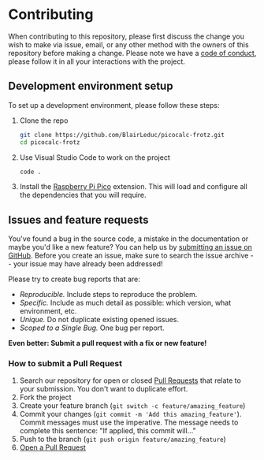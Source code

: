 # Contributing

When contributing to this repository, please first discuss the change you wish to make via issue, email,
or any other method with the owners of this repository before making a change. Please note we have a
[code of conduct](CODE_OF_CONDUCT.md), please follow it in all your interactions with the project.

## Development environment setup

To set up a development environment, please follow these steps:

1. Clone the repo

   ```sh
   git clone https://github.com/BlairLeduc/picocalc-frotz.git
   cd picocalc-frotz
   ```

2. Use Visual Studio Code to work on the project

   ```sh
   code .
   ```

3. Install the [Raspberry Pi Pico](https://marketplace.visualstudio.com/items?itemName=raspberry-pi.raspberry-pi-pico) extension. This will load and configure all the dependencies that you will require.


## Issues and feature requests

You've found a bug in the source code, a mistake in the documentation or maybe you'd like a new
feature? You can help us by
[submitting an issue on GitHub](https://github.com/BlairLeduc/picocalc-frotz/issues).
Before you create an issue, make sure to search the issue archive -- your issue may have already
been addressed!

Please try to create bug reports that are:

- _Reproducible._ Include steps to reproduce the problem.
- _Specific._ Include as much detail as possible: which version, what environment, etc.
- _Unique._ Do not duplicate existing opened issues.
- _Scoped to a Single Bug._ One bug per report.

**Even better: Submit a pull request with a fix or new feature!**

### How to submit a Pull Request

1. Search our repository for open or closed
   [Pull Requests](https://github.com/BlairLeduc/picocalc-frotz/pulls)
   that relate to your submission. You don't want to duplicate effort.
2. Fork the project
3. Create your feature branch (`git switch -c feature/amazing_feature`)
5. Commit your changes (`git commit -m 'Add this amazing_feature'`). Commit messages must
   use the imperative. The message needs to complete this sentence:
   "If applied, this commit will..."
7. Push to the branch (`git push origin feature/amazing_feature`)
8. [Open a Pull Request](https://github.com/BlairLeduc/picocalc-frotz/compare?expand=1)